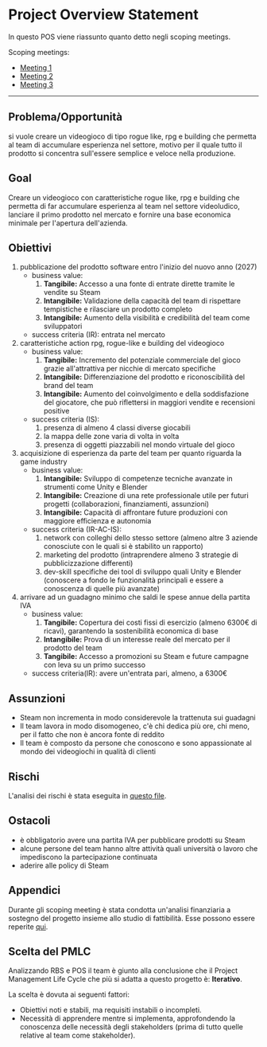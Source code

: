 # Project Overview Statement

In questo POS viene riassunto quanto detto negli scoping meetings.

Scoping meetings:

- [Meeting 1](../meetings/meeting-1.md)
- [Meeting 2](../meetings/meeting-2.md)
- [Meeting 3](../meetings/meeting-3.md)

---

## Problema/Opportunità

si vuole creare un videogioco di tipo rogue like, rpg e building che permetta al team di accumulare esperienza nel settore, motivo per il quale tutto il prodotto si concentra sull'essere semplice e veloce nella produzione.

## Goal

Creare un videogioco con caratteristiche rogue like, rpg e building che permetta di far accumulare esperienza al team nel settore videoludico, lanciare il primo prodotto nel mercato e fornire una base economica minimale per l'apertura dell'azienda.

## Obiettivi

1. pubblicazione del prodotto software entro l'inizio del nuovo anno (2027)
   - business value:
      1. **Tangibile:** Accesso a una fonte di entrate dirette tramite le vendite su Steam
      2. **Intangibile:** Validazione della capacità del team di rispettare tempistiche e rilasciare un prodotto completo
      3. **Intangibile:** Aumento della visibilità e credibilità del team come sviluppatori
   - success criteria (IR): entrata nel mercato
2. caratteristiche action rpg, rogue-like e building del videogioco
   - business value:
      1. **Tangibile:** Incremento del potenziale commerciale del gioco grazie all'attrattiva per nicchie di mercato specifiche
      2. **Intangibile:** Differenziazione del prodotto e riconoscibilità del brand del team
      3. **Intangibile:** Aumento del coinvolgimento e della soddisfazione del giocatore, che può riflettersi in maggiori vendite e recensioni positive
   - success criteria (IS):
      1. presenza di almeno 4 classi diverse giocabili
      2. la mappa delle zone varia di volta in volta
      3. presenza di oggetti piazzabili nel mondo virtuale del gioco
3. acquisizione di esperienza da parte del team per quanto riguarda la game industry
   - business value:
      1. **Intangibile:** Sviluppo di competenze tecniche avanzate in strumenti come Unity e Blender
      2. **Intangibile:** Creazione di una rete professionale utile per futuri progetti (collaborazioni, finanziamenti, assunzioni)
      3. **Intangibile:** Capacità di affrontare future produzioni con maggiore efficienza e autonomia
   - success criteria (IR-AC-IS):
      1. network con colleghi dello stesso settore (almeno altre 3 aziende conosciute con le quali si è stabilito un rapporto)
      2. marketing del prodotto (intraprendere almeno 3 strategie di pubblicizzazione differenti)
      3. dev-skill specifiche dei tool di sviluppo quali Unity e Blender (conoscere a fondo le funzionalità principali e essere a conoscenza di quelle più avanzate)
4. arrivare ad un guadagno minimo che saldi le spese annue della partita IVA
   - business value:
      1. **Tangibile:** Copertura dei costi fissi di esercizio (almeno 6300€ di ricavi), garantendo la sostenibilità economica di base
      2. **Intangibile:** Prova di un interesse reale del mercato per il prodotto del team
      3. **Tangibile:** Accesso a promozioni su Steam e future campagne con leva su un primo successo
   - success criteria(IR): avere un'entrata pari, almeno, a 6300€

## Assunzioni

- Steam non incrementa in modo considerevole la trattenuta sui guadagni
- Il team lavora in modo disomogeneo, c'è chi dedica più ore, chi meno, per il fatto che non è ancora fonte di reddito
- Il team è composto da persone che conoscono e sono appassionate al mondo dei videogiochi in qualità di clienti

## Rischi

L'analisi dei rischi è stata eseguita in [questo file](./risk-analysis.md).

## Ostacoli

- è obbligatorio avere una partita IVA per pubblicare prodotti su Steam
- alcune persone del team hanno altre attività quali università o lavoro che impediscono la partecipazione continuata
- aderire alle policy di Steam

## Appendici

Durante gli scoping meeting è stata condotta un'analisi finanziaria a sostegno del progetto insieme allo studio di fattibilità. Esse possono essere reperite [qui](./financial-analysis.md).

## Scelta del PMLC

Analizzando RBS e POS il team è giunto alla conclusione che il Project Management Life Cycle che più si adatta a questo progetto è: **Iterativo**.

La scelta è dovuta ai seguenti fattori:

- Obiettivi noti e stabili, ma requisiti instabili o incompleti.
- Necessità di apprendere mentre si implementa, approfondendo la conoscenza delle necessità degli stakeholders (prima di tutto quelle relative al team come stakeholder).

